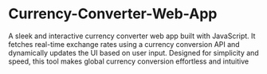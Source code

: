 # Currency-Converter-Web-App
A sleek and interactive currency converter web app built with JavaScript. It fetches real-time exchange rates using a currency conversion API and dynamically updates the UI based on user input. Designed for simplicity and speed, this tool makes global currency conversion effortless and intuitive
